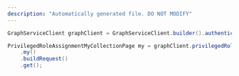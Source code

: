 ```yaml
---
description: "Automatically generated file. DO NOT MODIFY"
---
```

<!-- markdownlint-disable MD041 -->

```java
GraphServiceClient graphClient = GraphServiceClient.builder().authenticationProvider( authProvider ).buildClient();

PrivilegedRoleAssignmentMyCollectionPage my = graphClient.privilegedRoleAssignments()
    .my()
    .buildRequest()
    .get();
```
